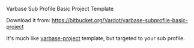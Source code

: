 Varbase Sub Profile Basic Project Template

Download it from:
https://bitbucket.org/Vardot/varbase-subprofile-basic-project

It's much like [varbase-project](https://github.com/Vardot/varbase-project) template, but targeted to your sub profile.

